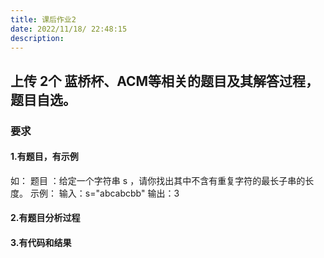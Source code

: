 ```yaml
---
title: 课后作业2
date: 2022/11/18/ 22:48:15
description: 
---
```


## 上传 2个 蓝桥杯、ACM等相关的题目及其解答过程，题目自选。

### 要求

#### 1.有题目，有示例

如：
题目 ：给定一个字符串 s ，请你找出其中不含有重复字符的最长子串的长度。
示例：
输入：s="abcabcbb"
输出：3

#### 2.有题目分析过程

#### 3.有代码和结果

